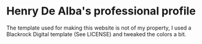 # Henry De Alba's professional profile

The template used for making this website is not of my property, I used a Blackrock Digital template (See LICENSE) and tweaked the colors a bit.
